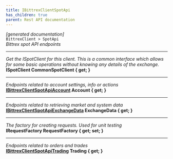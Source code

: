 ```yaml
---
title: IBittrexClientSpotApi
has_children: true
parent: Rest API documentation
---
```

*[generated documentation]*  
`BittrexClient > SpotApi`  
*Bittrex spot API endpoints*
  
***
*Get the ISpotClient for this client. This is a common interface which allows for some basic operations without knowing any details of the exchange.*  
**ISpotClient CommonSpotClient { get; }**  
***
*Endpoints related to account settings, info or actions*  
**[IBittrexClientSpotApiAccount](IBittrexClientSpotApiAccount.html) Account { get; }**  
***
*Endpoints related to retrieving market and system data*  
**[IBittrexClientSpotApiExchangeData](IBittrexClientSpotApiExchangeData.html) ExchangeData { get; }**  
***
*The factory for creating requests. Used for unit testing*  
**IRequestFactory RequestFactory { get; set; }**  
***
*Endpoints related to orders and trades*  
**[IBittrexClientSpotApiTrading](IBittrexClientSpotApiTrading.html) Trading { get; }**  
